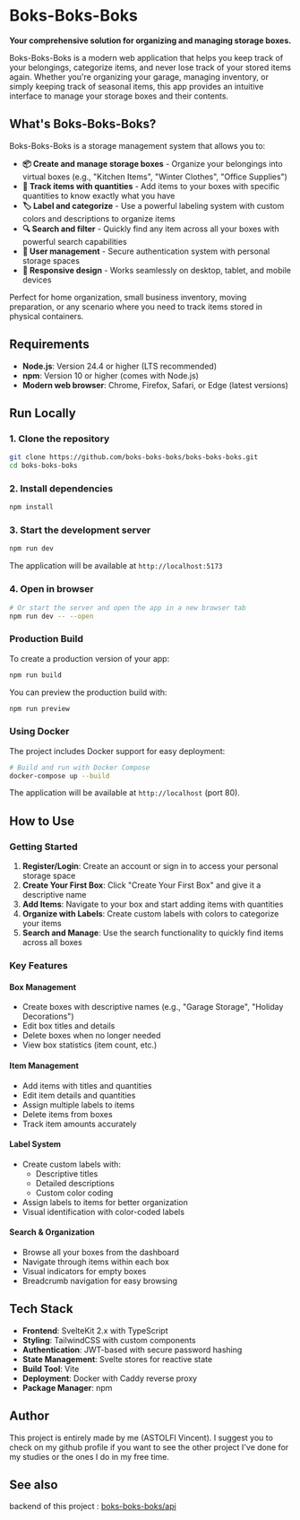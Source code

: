 # Boks-Boks-Boks

**Your comprehensive solution for organizing and managing storage boxes.**

Boks-Boks-Boks is a modern web application that helps you keep track of your belongings, categorize items, and never lose track of your stored items again. Whether you're organizing your garage, managing inventory, or simply keeping track of seasonal items, this app provides an intuitive interface to manage your storage boxes and their contents.

## What's Boks-Boks-Boks?

Boks-Boks-Boks is a storage management system that allows you to:

- **📦 Create and manage storage boxes** - Organize your belongings into virtual boxes (e.g., "Kitchen Items", "Winter Clothes", "Office Supplies")
- **📝 Track items with quantities** - Add items to your boxes with specific quantities to know exactly what you have
- **🏷️ Label and categorize** - Use a powerful labeling system with custom colors and descriptions to organize items
- **🔍 Search and filter** - Quickly find any item across all your boxes with powerful search capabilities
- **👤 User management** - Secure authentication system with personal storage spaces
- **📱 Responsive design** - Works seamlessly on desktop, tablet, and mobile devices

Perfect for home organization, small business inventory, moving preparation, or any scenario where you need to track items stored in physical containers.

## Requirements

- **Node.js**: Version 24.4 or higher (LTS recommended)
- **npm**: Version 10 or higher (comes with Node.js)
- **Modern web browser**: Chrome, Firefox, Safari, or Edge (latest versions)

## Run Locally

### 1. Clone the repository

```bash
git clone https://github.com/boks-boks-boks/boks-boks-boks.git
cd boks-boks-boks
```

### 2. Install dependencies

```bash
npm install
```

### 3. Start the development server

```bash
npm run dev
```

The application will be available at `http://localhost:5173`

### 4. Open in browser

```bash
# Or start the server and open the app in a new browser tab
npm run dev -- --open
```

### Production Build

To create a production version of your app:

```bash
npm run build
```

You can preview the production build with:

```bash
npm run preview
```

### Using Docker

The project includes Docker support for easy deployment:

```bash
# Build and run with Docker Compose
docker-compose up --build
```

The application will be available at `http://localhost` (port 80).

## How to Use

### Getting Started

1. **Register/Login**: Create an account or sign in to access your personal storage space
2. **Create Your First Box**: Click "Create Your First Box" and give it a descriptive name
3. **Add Items**: Navigate to your box and start adding items with quantities
4. **Organize with Labels**: Create custom labels with colors to categorize your items
5. **Search and Manage**: Use the search functionality to quickly find items across all boxes

### Key Features

#### Box Management

- Create boxes with descriptive names (e.g., "Garage Storage", "Holiday Decorations")
- Edit box titles and details
- Delete boxes when no longer needed
- View box statistics (item count, etc.)

#### Item Management

- Add items with titles and quantities
- Edit item details and quantities
- Assign multiple labels to items
- Delete items from boxes
- Track item amounts accurately

#### Label System

- Create custom labels with:
  - Descriptive titles
  - Detailed descriptions
  - Custom color coding
- Assign labels to items for better organization
- Visual identification with color-coded labels

#### Search & Organization

- Browse all your boxes from the dashboard
- Navigate through items within each box
- Visual indicators for empty boxes
- Breadcrumb navigation for easy browsing

## Tech Stack

- **Frontend**: SvelteKit 2.x with TypeScript
- **Styling**: TailwindCSS with custom components
- **Authentication**: JWT-based with secure password hashing
- **State Management**: Svelte stores for reactive state
- **Build Tool**: Vite
- **Deployment**: Docker with Caddy reverse proxy
- **Package Manager**: npm

## Author

This project is entirely made by me (ASTOLFI Vincent). I suggest you to check on my github profile if you want to see the other project I've done for my studies or the ones I do in my free time. 

## See also 

backend of this project : [boks-boks-boks/api](https://github.com/boks-boks-boks/api)